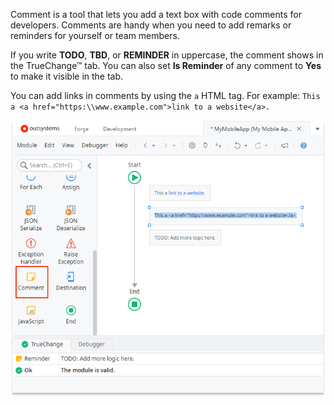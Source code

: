 Comment is a tool that lets you add a text box with code comments for developers. Comments are handy when you need to add remarks or reminders for yourself or team members.

If you write **TODO**, **TBD**, or **REMINDER** in uppercase, the comment shows in the TrueChange&#8482; tab. You can also set **Is Reminder** of any comment to **Yes** to make it visible in the tab. 

You can add links in comments by using the `a` HTML tag. For example: `This a <a href="https:\\www.example.com">link to a website</a>.`

![Comment in a toolbox](images/comment-tool-ss.png)
